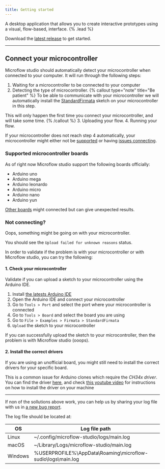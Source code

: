 ```yaml
---
title: Getting started
---
```


A desktop application that allows you to create interactive prototypes using a visual, flow-based, interface. {% .lead %}

Download the [latest release](https://github.com/xiduzo/microflow/releases) to get started.

---

## Connect your microcontroller

Microflow studio should automatically detect your microcontroller when connected to your computer. It will run through the following steps:

1. Waiting for a microcontroller to be connected to your computer
2. Detecting the type of microcontroller.
{% callout type="note" title="Be patient" %}
To be able to communicate with your microcontroller we will automatically install the [StandardFirmata](https://github.com/firmata/arduino) sketch on your microcontroller in this step.

This will only happen the first time you connect your microcontroller, and will take some time.
{% /callout %}
3. Uploading your flow.
4. Running your flow.

If your microcontroller does not reach step 4 automatically, your microcontroller might either not be [supported](#supported-microcontroller-boards) or having [issues connecting](#not-connecting).

### Supported microcontroller boards

As of right now Microflow studio support the following boards officially:

- Arduino uno
- Arduino mega
- Arduino leonardo
- Arduino micro
- Arduino nano
- Arduino yun

[Other boards](https://johnny-five.io/platform-support/) might connected but can give unexpected results.

### Not connecting?

Oops, something might be going on with your microcontroller.

You should see the `Upload failed for unknown reasons` status.

In order to validate if the problem is with your microcontroller or with Microflow studio, you can try the following:

#### 1. Check your microcontroller
Validate if you can upload a sketch to your microcontroller using the Arduino IDE.

1. Install [the latests Arduino IDE](https://www.arduino.cc/en/software)
2. Open the Arduino IDE and connect your microcontroller
3. Go to `Tools > Port` and select the port where your microcontroller is connected
4. Go to `Tools > Board` and select the board you are using
5. Go to `File > Examples > Firmata > StandardFirmata`
6. `Upload` the sketch to your microcontroller

If you can successfully upload the sketch to your microcontroller, then the problem is with Microflow studio (ooops).

#### 2. Install the correct drivers

If you are using an unofficial board, you might still need to install the correct drivers for your specific board.

This is a common issue for Arduino clones which require the _CH34x driver_. You can find the driver [here](https://sparks.gogo.co.nz/ch340.html), and check [this youtube video](https://www.youtube.com/watch?v=MM9Fj6bwHLk) for instructions on how to install the driver on your machine

---

If non of the sollutions above work, you can help us by sharing your log file with us in [a new bug report](https://github.com/xiduzo/microflow/issues/new?assignees=&labels=&projects=&template=bug_report.md&title=).

The log file should be located at:

| OS      | Log file path |
|---------|---------------|
| Linux   | ~/.config/microflow-studio/logs/main.log |
| macOS   | ~/Library/Logs/microflow-studio/main.log |
| Windows | %USERPROFILE%\AppData\Roaming\microflow-sudio\logs\main.log |
